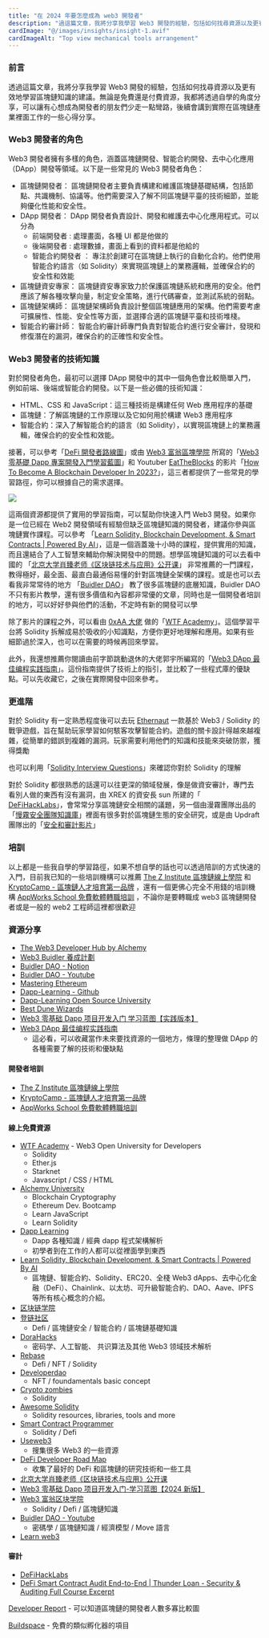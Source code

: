 ```yaml
---
title: "在 2024 年要怎麼成為 web3 開發者"
description: "過這篇文章，我將分享我學習 Web3 開發的經驗，包括如何找尋資源以及更有效地學習區塊鏈知識的建議。無論是免費還是付費資源，我都將透過自學的角度分享，可以讓有心想成為開發者的朋友們少走一點彎路，後續會講到實際在區塊鏈產業裡面工作的一些心得分享。"
cardImage: "@/images/insights/insight-1.avif"
cardImageAlt: "Top view mechanical tools arrangement"
---
```

### 前言

透過這篇文章，我將分享我學習 Web3 開發的經驗，包括如何找尋資源以及更有效地學習區塊鏈知識的建議。無論是免費還是付費資源，我都將透過自學的角度分享，可以讓有心想成為開發者的朋友們少走一點彎路，後續會講到實際在區塊鏈產業裡面工作的一些心得分享。

### Web3 開發者的角色

Web3 開發者擁有多樣的角色，涵蓋區塊鏈開發、智能合約開發、去中心化應用（DApp）開發等領域。以下是一些常見的 Web3 開發者角色：

- 區塊鏈開發者： 區塊鏈開發者主要負責構建和維護區塊鏈基礎結構，包括節點、共識機制、協議等。他們需要深入了解不同區塊鏈平臺的技術細節，並能夠優化性能和安全性。
- DApp 開發者： DApp 開發者負責設計、開發和維護去中心化應用程式。可以分為
  - 前端開發者 : 處理畫面，各種 UI 都是他做的
  - 後端開發者 : 處理數據，畫面上看到的資料都是他給的
  - 智能合約開發者 ： 專注於創建可在區塊鏈上執行的自動化合約。他們使用智能合約語言（如 Solidity）來實現區塊鏈上的業務邏輯，並確保合約的安全性和效能
- 區塊鏈資安專家： 區塊鏈資安專家致力於保護區塊鏈系統和應用的安全。他們應該了解各種攻擊向量，制定安全策略，進行代碼審查，並測試系統的弱點。
- 區塊鏈架構師： 區塊鏈架構師負責設計整個區塊鏈應用的架構。他們需要考慮可擴展性、性能、安全性等方面，並選擇合適的區塊鏈平臺和技術堆棧。
- 智能合約審計師： 智能合約審計師專門負責對智能合約進行安全審計，發現和修復潛在的漏洞，確保合約的正確性和安全性。

### Web3 開發者的技術知識

對於開發者角色，最初可以選擇 DApp 開發中的其中一個角色會比較簡單入門，例如前端、後端或智能合約開發。以下是一些必備的技術知識：

- HTML、CSS 和 JavaScript：這三種技術是構建任何 Web 應用程序的基礎
- 區塊鏈：了解區塊鏈的工作原理以及它如何用於構建 Web3 應用程序
- 智能合約：深入了解智能合約的語言（如 Solidity），以實現區塊鏈上的業務邏輯，確保合約的安全性和效能。

接著，可以參考「[DeFi 開發者路線圖](https://github.com/OffcierCia/DeFi-Developer-Road-Map/blob/main/translations/README_cn.md)」或由 [Web3 富翁區塊學院](https://www.youtube.com/@web3gogogo/videos) 所寫的「[Web3 零基礎 Dapp 專案開發入門學習藍圖](https://triangular-jitterbug-cd5.notion.site/Web3-Dapp-9ad05eb869a34983bb87c073faedc5a6)」和 Youtuber [EatTheBlocks](https://www.youtube.com/@EatTheBlocks/videos) 的影片「[How To Become A Blockchain Developer In 2023?](https://youtu.be/lg5ikF8k6yc?si=Eh4eiHrO5QHWoEdK)」，這三者都提供了一些常見的學習路徑，你可以根據自己的需求選擇。

![](https://raw.githubusercontent.com/OffcierCia/DeFi-Developer-Road-Map/95041489fb367c6cdaa34351df03bdf33c7f096c/DeFiRoadMapNewSVG.svg)

這兩個資源都提供了實用的學習指南，可以幫助你快速入門 Web3 開發。如果你是一位已經在 Web2 開發領域有經驗但缺乏區塊鏈知識的開發者，建議你參與區塊鏈實作課程。可以參考 「[Learn Solidity, Blockchain Development, & Smart Contracts | Powered By AI](https://youtu.be/umepbfKp5rI?si=37JNr26FuKZBMFq_)」，這是一個涵蓋幾十小時的課程，提供實用的知識，而且還結合了人工智慧來輔助你解決開發中的問題。想學區塊鏈知識的可以去看中國的 「[北京大学肖臻老师《区块链技术与应用》公开课](https://www.bilibili.com/video/BV1Vt411X7JF?p=1&vd_source=3b80b4f0da48c2c4373dca14d6488e7f)」 非常推薦的一門課程，教得極好，最全面、最直白最通俗易懂的針對區塊鏈全架構的課程。或是也可以去看我非常常待的地方 「[Buidler DAO](https://www.youtube.com/channel/UCO9TRqgc6Q-MMGy72_eGPNA)」 教了很多區塊鏈的底層知識，Buidler DAO 不只有影片教學，還有很多價值和內容都非常優的文章，同時也是一個開發者培訓的地方，可以好好參與他們的活動，不定時有新的開發可以學

除了影片的課程之外，可以看由 [0xAA 大佬](https://twitter.com/0xAA_Science) 做的「[WTF Academy](https://www.wtf.academy/en/)」。這個學習平台將 Solidity 拆解成易於吸收的小知識點，方便你更好地理解和應用。如果有些細節過於深入，也可以在需要的時候再回來學習。

此外，我還想推薦你閱讀由前字節跳動退休的大佬郭宇所編寫的「[Web3 DApp 最佳编程实践指南](https://guoyu.mirror.xyz/RD-xkpoxasAU7x5MIJmiCX4gll3Cs0pAd5iM258S1Ek)」。這份指南提供了技術上的指引，並比較了一些程式庫的優缺點。可以先收藏它，之後在實際開發中回來參考。

### 更進階

對於 Solidity 有一定熟悉程度後可以去玩 [Ethernaut](https://ethernaut.openzeppelin.com/) 一款基於 Web3 / Solidity 的戰爭遊戲，旨在幫助玩家學習如何駭客攻擊智能合約。遊戲的關卡設計得越來越複雜，從簡單的錯誤到複雜的漏洞。玩家需要利用他們的知識和技能來突破防禦，獲得獎勵

也可以利用「[Solidity Interview Questions](https://www.rareskills.io/post/solidity-interview-questions)」來確認你對於 Solidity 的理解

對於 Solidity 都很熟悉的話還可以往更深的領域發展，像是做資安審計，專門去看別人做的東西有沒有漏洞，由 XREX 的資安長 sun 所建的「 [DeFiHackLabs](https://www.youtube.com/@DeFiHackLabs/featured)」，會常常分享區塊鏈安全相關的議題，另一個由漫霧團隊出品的「[慢霧安全團隊知識庫](https://github.com/slowmist/Knowledge-Base)」裡面有很多對於區塊鏈生態的安全研究，或是由 Updraft 團隊出的「[安全和審計影片](https://updraft.cyfrin.io/courses/security)」

### 培訓

以上都是一些我自學的學習路徑，如果不想自學的話也可以透過陪訓的方式快速的入門，目前我已知的一些培訓機構可以推薦 [The Z Institute 區塊鏈線上學院](https://zinstitute.net/zh) 和 [KryptoCamp - 區塊鏈人才培育第一品牌](https://kryptocamp.tw/) ，還有一個更佛心完全不用錢的培訓機構 [AppWorks School 免費軟體轉職培訓](https://school.appworks.tw/) ，不論你是要轉職成 web3 區塊鏈開發者或是一般的 web2 工程師這裡都很歡迎

### 資源分享

- [The Web3 Developer Hub by Alchemy](https://docs.alchemy.com/)
- [Web3 Buidler 養成計劃](https://buidlerdao.notion.site/Web3-Buidler-2e8280e463ab4049800666f1f9f6dd6e)
- [Buidler DAO - Notion](https://buidlerdao.notion.site/Buidler-DAO-Space-8f30fcbb72d94c40b40e7b431cc71db0)
- [Buidler DAO - Youtube](https://www.youtube.com/channel/UCO9TRqgc6Q-MMGy72_eGPNA)
- [Mastering Ethereum](https://cypherpunks-core.github.io/ethereumbook_zh/)
- [Dapp-Learning - Github](https://github.com/Dapp-Learning-DAO/Dapp-Learning)
- [Dapp-Learning Open Source University](https://dapplearning.notion.site/b37a0a4ab4e646e3af5758bc977c5bc8?v=f8c3344b344d45a6b1517ba90262c308)
- [Best Dune Wizards ](https://0xfinish.notion.site/Best-Dune-Wizards-0fb03568ed974b05a91f4e070cf89491)
- [Web3 零基础 Dapp 项目开发入门 学习蓝图【实践版本】](https://triangular-jitterbug-cd5.notion.site/Web3-Dapp-9ad05eb869a34983bb87c073faedc5a6)
- [Web3 DApp 最佳编程实践指南](https://guoyu.mirror.xyz/RD-xkpoxasAU7x5MIJmiCX4gll3Cs0pAd5iM258S1Ek)
  - 這必看，可以收藏當作未來要找資源的一個地方，條理的整理做 DApp 的各種需要了解的技術和優缺點

#### 開發者培訓

- [The Z Institute 區塊鏈線上學院](https://zinstitute.net/zh)
- [KryptoCamp - 區塊鏈人才培育第一品牌](https://kryptocamp.tw/)
- [AppWorks School 免費軟體轉職培訓](https://school.appworks.tw/)

#### 線上免費資源

- [WTF Academy](https://www.wtf.academy/en/) - Web3 Open University for Developers
  - Solidity
  - Ether.js
  - Starknet
  - Javascript / CSS / HTML
- [Alchemy University](https://university.alchemy.com/home)
  - Blockchain Cryptography
  - Ethereum Dev. Bootcamp
  - Learn JavaScript
  - Learn Solidity
- [Dapp Learning](https://github.com/Dapp-Learning-DAO/Dapp-Learning)
  - Dapp 各種知識 / 經典 dapp 程式架構解析
  - 初學者到在工作的人都可以從裡面學到東西
- [Learn Solidity, Blockchain Development, & Smart Contracts | Powered By AI ](https://youtu.be/sas02qSFZ74?si=ZUux8WlEgz8tVR80)
  - 區塊鏈、智能合約、Solidity、ERC20、全棧 Web3 dApps、去中心化金融（DeFi）、Chainlink、以太坊、可升級智能合約、DAO、Aave、IPFS 等所有核心概念的介紹。
- [区块链学院](https://space.bilibili.com/3461576765999655)
- [登链社区](https://space.bilibili.com/581611011)
  - Defi / 區塊鏈安全 / 智能合約 / 區塊鏈基礎知識
- [DoraHacks](https://space.bilibili.com/445312136?spm_id_from=333.337.search-card.all.click)
  - 密码学、人工智能、 共识算法及其他 Web3 领域技术解析
- [Rebase](https://space.bilibili.com/382886213)
  - Defi / NFT / Solidity
- [Developerdao](https://academy.developerdao.com/getting-started)
  - NFT / foundamentals basic concept
- [Crypto zombies](https://cryptozombies.io/)
  - Solidity
- [Awesome Solidity](https://bkrem.github.io/awesome-solidity/)
  - Solidity resources, libraries, tools and more
- [Smart Contract Programmer](https://www.youtube.com/@smartcontractprogrammer)
  - Solidity / Defi
- [Useweb3](https://www.useweb3.xyz/)
  - 搜集很多 Web3 的一些資源
- [DeFi Developer Road Map](https://github.com/OffcierCia/DeFi-Developer-Road-Map)
  - 收集了最好的 DeFi 和區塊鏈的研究技術和一些工具
- [北京大学肖臻老师《区块链技术与应用》公开课](https://www.bilibili.com/video/BV1Vt411X7JF?p=1&vd_source=3b80b4f0da48c2c4373dca14d6488e7f)
- [Web3 零基础 Dapp 项目开发入门-学习蓝图【2024 新版】](https://triangular-jitterbug-cd5.notion.site/Web3-Dapp-2024-9ad05eb869a34983bb87c073faedc5a6)
- [Web3 富翁区块学院](https://www.youtube.com/@web3gogogo/videos)
  - Solidity / Defi / 區塊鏈知識
- [Buidler DAO - Youtube](https://www.youtube.com/channel/UCO9TRqgc6Q-MMGy72_eGPNA)
  - 密碼學 / 區塊鏈知識 / 經濟模型 / Move 語言
- [Learn web3](https://learnweb3.io/)

#### 審計

- [DeFiHackLabs](https://www.youtube.com/@DeFiHackLabs/featured)
- [DeFi Smart Contract Audit End-to-End | Thunder Loan - Security & Auditing Full Course Excerpt](https://www.youtube.com/watch?v=nO0Q83VZCJM)

[Developer Report](https://www.developerreport.com/) - 可以知道區塊鏈的開發者人數多寡比較圖

[Buildspace](https://buildspace.so/) - 免費的類似孵化器的項目